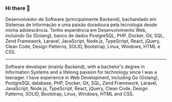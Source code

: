 ### Hi there 👋

Desenvolvedor de Software (principalmente Backend), bacharelado em Sistemas de Informação e uma paixão duradoura pela tecnologia desde minha adolescência. Tenho experiência em Desenvolvimento Web, incluindo Go (Golang), banco de dados PostgreSQL, PHP, Docker, Git, SQL, Zend Framework, Laravel, JavaScript, Node.js, TypeScript, React, jQuery, Clean Code, Design Patterns, SOLID, Bootstrap, Linux, Windows, HTML e CSS.

-----------------
Software developer (mainly Backend), with a bachelor's degree in Information Systems and a lifelong passion for technology since I was a teenager. I have experience in Web Development, including Go (Golang), PostgreSQL database, PHP, Docker, Git, SQL, Zend Framework, Laravel, JavaScript, Node.js, TypeScript, React, jQuery, Clean Code, Design Patterns, SOLID, Bootstrap, Linux, Windows, HTML and CSS.

<!--
**dhrleandro/dhrleandro** is a ✨ _special_ ✨ repository because its `README.md` (this file) appears on your GitHub profile.

Here are some ideas to get you started:

- 🔭 I’m currently working on ...
- 🌱 I’m currently learning ...
- 👯 I’m looking to collaborate on ...
- 🤔 I’m looking for help with ...
- 💬 Ask me about ...
- 📫 How to reach me: ...
- 😄 Pronouns: ...
- ⚡ Fun fact: ...
-->
